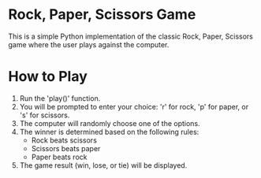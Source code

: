 # Rock, Paper, Scissors Game

This is a simple Python implementation of the classic Rock, Paper, Scissors game where the user plays against the computer.

# How to Play

1. Run the 'play()' function.
2. You will be prompted to enter your choice: 'r' for rock, 'p' for paper, or 's' for scissors.
3. The computer will randomly choose one of the options.
4. The winner is determined based on the following rules:
   - Rock beats scissors
   - Scissors beats paper
   - Paper beats rock
5. The game result (win, lose, or tie) will be displayed.
